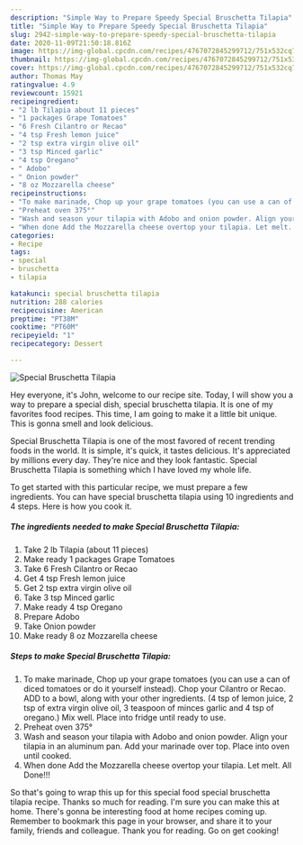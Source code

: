 ```yaml
---
description: "Simple Way to Prepare Speedy Special Bruschetta Tilapia"
title: "Simple Way to Prepare Speedy Special Bruschetta Tilapia"
slug: 2942-simple-way-to-prepare-speedy-special-bruschetta-tilapia
date: 2020-11-09T21:50:18.816Z
image: https://img-global.cpcdn.com/recipes/4767072845299712/751x532cq70/special-bruschetta-tilapia-recipe-main-photo.jpg
thumbnail: https://img-global.cpcdn.com/recipes/4767072845299712/751x532cq70/special-bruschetta-tilapia-recipe-main-photo.jpg
cover: https://img-global.cpcdn.com/recipes/4767072845299712/751x532cq70/special-bruschetta-tilapia-recipe-main-photo.jpg
author: Thomas May
ratingvalue: 4.9
reviewcount: 15921
recipeingredient:
- "2 lb Tilapia about 11 pieces"
- "1 packages Grape Tomatoes"
- "6 Fresh Cilantro or Recao"
- "4 tsp Fresh lemon juice"
- "2 tsp extra virgin olive oil"
- "3 tsp Minced garlic"
- "4 tsp Oregano"
- " Adobo"
- " Onion powder"
- "8 oz Mozzarella cheese"
recipeinstructions:
- "To make marinade, Chop up your grape tomatoes (you can use a can of diced tomatoes or do it yourself instead). Chop your Cilantro or Recao. ADD to a bowl, along with your other ingredients. (4 tsp of lemon juice, 2 tsp of extra virgin olive oil, 3 teaspoon of minces garlic and 4 tsp of oregano.) Mix well. Place into fridge until ready to use."
- "Preheat oven 375°"
- "Wash and season your tilapia with Adobo and onion powder. Align your tilapia in an aluminum pan. Add your marinade over top. Place into oven until cooked."
- "When done Add the Mozzarella cheese overtop your tilapia. Let melt. All Done!!!"
categories:
- Recipe
tags:
- special
- bruschetta
- tilapia

katakunci: special bruschetta tilapia 
nutrition: 288 calories
recipecuisine: American
preptime: "PT38M"
cooktime: "PT60M"
recipeyield: "1"
recipecategory: Dessert

---
```



![Special Bruschetta Tilapia](https://img-global.cpcdn.com/recipes/4767072845299712/751x532cq70/special-bruschetta-tilapia-recipe-main-photo.jpg)

Hey everyone, it's John, welcome to our recipe site. Today, I will show you a way to prepare a special dish, special bruschetta tilapia. It is one of my favorites food recipes. This time, I am going to make it a little bit unique. This is gonna smell and look delicious.



Special Bruschetta Tilapia is one of the most favored of recent trending foods in the world. It is simple, it's quick, it tastes delicious. It's appreciated by millions every day. They're nice and they look fantastic. Special Bruschetta Tilapia is something which I have loved my whole life.


To get started with this particular recipe, we must prepare a few ingredients. You can have special bruschetta tilapia using 10 ingredients and 4 steps. Here is how you cook it.

<!--inarticleads1-->

##### The ingredients needed to make Special Bruschetta Tilapia:

1. Take 2 lb Tilapia (about 11 pieces)
1. Make ready 1 packages Grape Tomatoes
1. Take 6 Fresh Cilantro or Recao
1. Get 4 tsp Fresh lemon juice
1. Get 2 tsp extra virgin olive oil
1. Take 3 tsp Minced garlic
1. Make ready 4 tsp Oregano
1. Prepare  Adobo
1. Take  Onion powder
1. Make ready 8 oz Mozzarella cheese




<!--inarticleads2-->

##### Steps to make Special Bruschetta Tilapia:

1. To make marinade, Chop up your grape tomatoes (you can use a can of diced tomatoes or do it yourself instead). Chop your Cilantro or Recao. ADD to a bowl, along with your other ingredients. (4 tsp of lemon juice, 2 tsp of extra virgin olive oil, 3 teaspoon of minces garlic and 4 tsp of oregano.) Mix well. Place into fridge until ready to use.
1. Preheat oven 375°
1. Wash and season your tilapia with Adobo and onion powder. Align your tilapia in an aluminum pan. Add your marinade over top. Place into oven until cooked.
1. When done Add the Mozzarella cheese overtop your tilapia. Let melt. All Done!!!




So that's going to wrap this up for this special food special bruschetta tilapia recipe. Thanks so much for reading. I'm sure you can make this at home. There's gonna be interesting food at home recipes coming up. Remember to bookmark this page in your browser, and share it to your family, friends and colleague. Thank you for reading. Go on get cooking!
